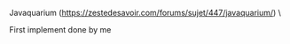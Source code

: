 Javaquarium (https://zestedesavoir.com/forums/sujet/447/javaquarium/) \

First implement done by me

